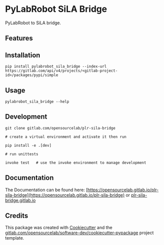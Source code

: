 # PyLabRobot SiLA Bridge

PyLabRobot to SiLA bridge.

## Features

## Installation

    pip install pylabrobot_sila_bridge --index-url https://gitlab.com/api/v4/projects/<gitlab-project-id>/packages/pypi/simple

## Usage

    pylabrobot_sila_bridge --help 

## Development

    git clone gitlab.com/opensourcelab/plr-sila-bridge

    # create a virtual environment and activate it then run

    pip install -e .[dev]

    # run unittests

    invoke test   # use the invoke environment to manage development
    

## Documentation

The Documentation can be found here: [https://opensourcelab.gitlab.io/plr-sila-bridge](https://opensourcelab.gitlab.io/plr-sila-bridge) or [plr-sila-bridge.gitlab.io](pylabrobot_sila_bridge.gitlab.io/)


## Credits

This package was created with [Cookiecutter](https://github.com/audreyr/cookiecutter)
 and the [gitlab.com/opensourcelab/software-dev/cookiecutter-pypackage](https://gitlab.com/opensourcelab/software-dev/cookiecutter-pypackage) project template.



